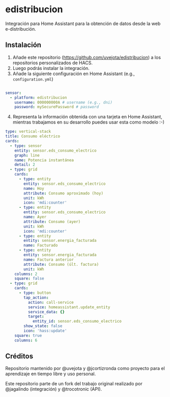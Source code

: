 # edistribucion
Integración para Home Assistant para la obtención de datos desde la web e-distribución. 

## Instalación

1. Añade este repositorio (https://github.com/uvejota/edistribucion) a los repositorios personalizados de HACS. 
2. Luego podrás instalar la integración.
3. Añade la siguiente configuración en Home Assistant (e.g., `configuration.yml`)

``` yaml

sensor:
  - platform: edistribucion
    username: 000000000A # username (e.g., dni)
    password: mySecurePassword # password
```

4. Representa la información obtenida con una tarjeta en Home Assistant, mientras trabajamos en su desarrollo puedes usar esta como modelo :-)

``` yaml
type: vertical-stack
title: Consumo eléctrico
cards:
  - type: sensor
    entity: sensor.eds_consumo_electrico
    graph: line
    name: Potencia instantánea
    detail: 2
  - type: grid
    cards:
      - type: entity
        entity: sensor.eds_consumo_electrico
        name: Hoy
        attribute: Consumo aproximado (hoy)
        unit: kWh
        icon: 'mdi:counter'
      - type: entity
        entity: sensor.eds_consumo_electrico
        name: Ayer
        attribute: Consumo (ayer)
        unit: kWh
        icon: 'mdi:counter'
      - type: entity
        entity: sensor.energia_facturada
        name: Facturado
      - type: entity
        entity: sensor.energia_facturada
        name: Factura anterior
        attribute: Consumo (últ. factura)
        unit: kWh
    columns: 2
    square: false
  - type: grid
    cards:
      - type: button
        tap_action:
          action: call-service
          service: homeassistant.update_entity
          service_data: {}
          target:
            entity_id: sensor.eds_consumo_electrico
        show_state: false
        icon: 'hass:update'
    square: true
    columns: 6
```

## Créditos

Repositorio mantenido por @uvejota y @jcortizronda como proyecto para el aprendizaje en tiempo libre y uso personal. 

Este repositorio parte de un fork del trabajo original realizado por @jagalindo (integración) y @trocotronic (API).
